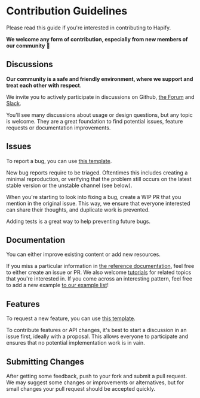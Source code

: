 # Contribution Guidelines

Please read this guide if you're interested in contributing to Hapify.

**We welcome any form of contribution, especially from new members of our community** 💚

## Discussions

**Our community is a safe and friendly environment, where we support and treat each other with respect**.

We invite you to actively participate in discussions on Github, [the Forum](https://www.Hapify.io/forum/) and [Slack](https://slack.Hapify.io/).

You'll see many discussions about usage or design questions, but any topic is welcome.
They are a great foundation to find potential issues, feature requests or documentation improvements.

## Issues

To report a bug, you can use [this template](https://github.com/Hapify/Hapify/issues/new?template=bug_report.md).

New bug reports require to be triaged. Oftentimes this includes creating a minimal reproduction, or verifying that the problem still occurs on the latest stable version or the unstable channel (see below).

When you're starting to look into fixing a bug, create a WIP PR that you mention in the original issue. This way, we ensure that everyone interested can share their thoughts, and duplicate work is prevented.

Adding tests is a great way to help preventing future bugs.

## Documentation

You can either improve existing content or add new resources.

If you miss a particular information in [the reference documentation](https://www.hapify.io/docs), feel free to either create an issue or PR. We also welcome [tutorials](https://www.Hapify.io/docs/tutorials) for related topics that you're interested in. If you come across an interesting pattern, feel free to add a new example [to our example list](https://github.com/Hapify/Hapify/tree/master/examples)!


## Features

To request a new feature, you can use [this template](https://github.com/Hapify/Hapify/issues/new?template=feature_request.md).

To contribute features or API changes, it's best to start a discussion in an issue first, ideally with a proposal. This allows everyone to participate and ensures that no potential implementation work is in vain.


## Submitting Changes

After getting some feedback, push to your fork and submit a pull request. We
may suggest some changes or improvements or alternatives, but for small changes
your pull request should be accepted quickly.


